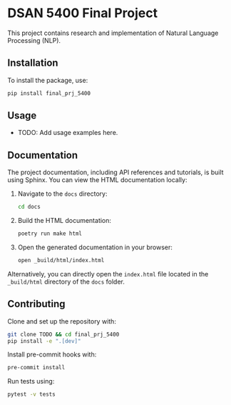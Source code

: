 
# DSAN 5400 Final Project

This project contains research and implementation of Natural Language Processing (NLP).

## Installation

To install the package, use:

```bash
pip install final_prj_5400
```

## Usage

- TODO: Add usage examples here.

## Documentation

The project documentation, including API references and tutorials, is built using Sphinx. You can view the HTML documentation locally:

1. Navigate to the `docs` directory:
   ```bash
   cd docs
   ```
2. Build the HTML documentation:
   ```bash
   poetry run make html
   ```
3. Open the generated documentation in your browser:
   ```bash
   open _build/html/index.html
   ```

Alternatively, you can directly open the `index.html` file located in the `_build/html` directory of the `docs` folder.

## Contributing

Clone and set up the repository with:

```bash
git clone TODO && cd final_prj_5400
pip install -e ".[dev]"
```

Install pre-commit hooks with:

```bash
pre-commit install
```

Run tests using:

```bash
pytest -v tests
```
